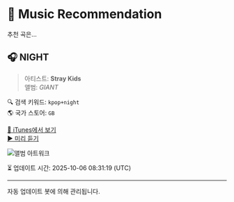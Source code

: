 
# 🎵 Music Recommendation

추천 곡은...

## 🎧 NIGHT  
> 아티스트: **Stray Kids**  
> 앨범: _GIANT_  

🔍 검색 키워드: `kpop+night`  
🌎 국가 스토어: `GB`

[🔗 iTunes에서 보기](https://music.apple.com/gb/album/night/1777033478?i=1777033485&uo=4)  
[▶️ 미리 듣기](https://audio-ssl.itunes.apple.com/itunes-assets/AudioPreview211/v4/2b/50/c0/2b50c0e8-0fcf-230b-2150-b22379eddea2/mzaf_5771443152839107821.plus.aac.p.m4a)

![앨범 아트워크](https://is1-ssl.mzstatic.com/image/thumb/Music211/v4/fc/c7/d7/fcc7d70e-ef18-1586-3269-d9881acbea9e/4547366717150.jpg/100x100bb.jpg)

⏳ 업데이트 시간: 2025-10-06 08:31:19 (UTC)

---
자동 업데이트 봇에 의해 관리됩니다.
